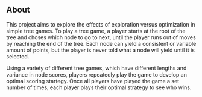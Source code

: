 ## About

This project aims to explore the effects of exploration versus optimization in simple tree games. To play a tree game, a player starts at the root of the tree and choses which node to go to next,
until the player runs out of moves by reaching the end of the tree. Each node can yield a consistent or variable amount of points, but the player is never told what a node will yield until it is selected. 

Using a variety of different tree games, which have different lengths and variance in node scores, players repeatedly play the game to develop an optimal scoring startegy. Once all players have played the game a set
number of times, each player plays their optimal strategy to see who wins. 




